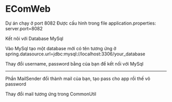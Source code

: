 # EComWeb

Dự án chạy ở port 8082
Được cấu hình trong file application.properties: server.port=8082

Kết nôi với Database MySql

Vào MySql tạo một database mới có tên tương ứng ở spring.datasource.url=jdbc:mysql://localhost:3306/your_database

Thay đổi username, password bằng của bạn để kết nối với MySql

--------------------------------------------------------------------
Phần MailSender đổi thành mail của bạn, tạo pass cho app rồi thế vô password

Thay đổi mail tương ứng trong CommonUtil
